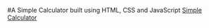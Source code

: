 #A Simple Calculator built using HTML, CSS and JavaScript
[Simple Calculator](https://chethankc02.github.io/Calculator-project-css-js/)
